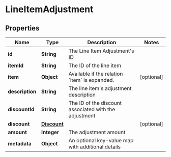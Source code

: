 # LineItemAdjustment

## Properties
Name | Type | Description | Notes
------------ | ------------- | ------------- | -------------
**id** | **String** | The Line Item Adjustment&#x27;s ID | 
**itemId** | **String** | The ID of the line item | 
**item** | **Object** | Available if the relation &#x60;item&#x60; is expanded. |  [optional]
**description** | **String** | The line item&#x27;s adjustment description | 
**discountId** | **String** | The ID of the discount associated with the adjustment | 
**discount** | [**Discount**](Discount.md) |  |  [optional]
**amount** | **Integer** | The adjustment amount | 
**metadata** | **Object** | An optional key-value map with additional details | 

